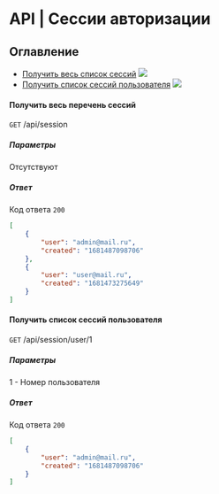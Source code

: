 # API | Сессии авторизации

## Оглавление
* [Получить весь список сессий](#getAll) <img src="https://img.shields.io/badge/-Auth-red">
* [Получить список сессий пользователя](#getUser) <img src="https://img.shields.io/badge/-Auth-red">

<a name="getAll"></a>
#### Получить весь перечень сессий
`GET` /api/session
##### Параметры
Отсутствуют

##### Ответ
Код ответа `200`
``` json
[
    {
        "user": "admin@mail.ru",
        "created": "1681487098706"
    },
    {
        "user": "user@mail.ru",
        "created": "1681473275649"
    }
]
```

<a name="getUser"></a>
#### Получить список сессий пользователя
`GET` /api/session/user/1
##### Параметры
1 - Номер пользователя

##### Ответ
Код ответа `200`
``` json
[
    {
        "user": "admin@mail.ru",
        "created": "1681487098706"
    }
]
```
